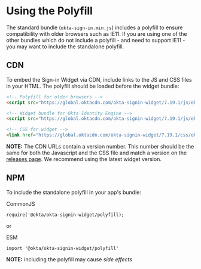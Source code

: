 # Using the Polyfill

The standard bundle (`okta-sign-in.min.js`) includes a polyfill to ensure compatibility with older browsers such as IE11. If you are using one of the other bundles which do not include a polyfill - and need to support IE11 - you may want to include the standalone polyfill.

## CDN

To embed the Sign-in Widget via CDN, include links to the JS and CSS files in your HTML. The polyfill should be loaded before the widget bundle:


```html
<!-- Polyfill for older browsers -->
<script src="https://global.oktacdn.com/okta-signin-widget/7.19.1/js/okta-sign-in.polyfill.min.js" type="text/javascript" integrity="sha384-QzQIGwIndxyBdHRQOwgjmQJLod6LRMchZyYg7RUq8FUECvPvreqauQhkU2FF9EGD" crossorigin="anonymous"></script>

<!-- Widget bundle for Okta Identity Engine -->
<script src="https://global.oktacdn.com/okta-signin-widget/7.19.1/js/okta-sign-in.oie.min.js" type="text/javascript" integrity="sha384-dsJo3gNsmsiwWA84RCi8/8QDZuUuO7qakY04G8EpErXcQStprNhpFUNUOo9OQcLw" crossorigin="anonymous"></script>

<!-- CSS for widget -->
<link href="https://global.oktacdn.com/okta-signin-widget/7.19.1/css/okta-sign-in.min.css" type="text/css" rel="stylesheet" integrity="sha384-FL6VsXYuwuq1Zo5lnWVgcOMWSo1JuvDue2bQ66/TdWOTwPEU9OgvF4Ks8fNnaiHd" crossorigin="anonymous" />
```

**NOTE:** The CDN URLs contain a version number. This number should be the same for both the Javascript and the CSS file and match a version on the [releases page](https://github.com/okta/okta-signin-widget/releases). We recommend using the latest widget version.

## NPM

To include the standalone polyfill in your app's bundle:

CommonJS
```
require('@okta/okta-signin-widget/polyfill);
```

or

ESM
```
import '@okta/okta-signin-widget/polyfill'
```

**NOTE:** including the polyfill may cause *side effects*
